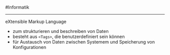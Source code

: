 #Informatik 
***

eXtensible Markup Language

- zum strukturieren und beschreiben von Daten
- besteht aus `<Tags>`, die benutzerdefiniert sein können
- für Austausch von Daten zwischen Systemem und Speicherung von Konfigurationen

